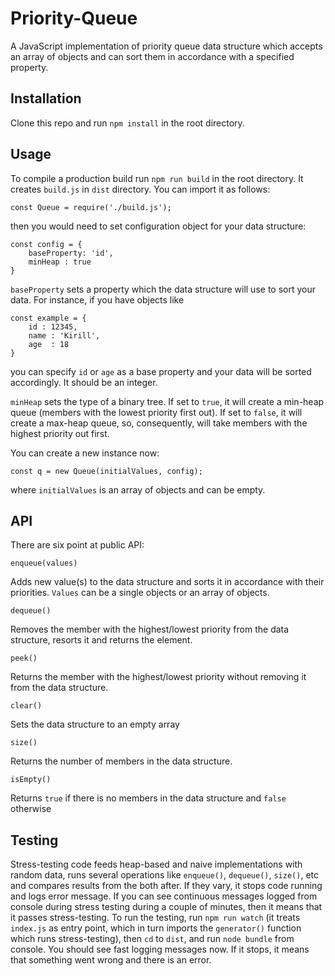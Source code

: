 # Priority-Queue
A JavaScript implementation of priority queue data structure which accepts an array of objects and can sort them in accordance with a specified property.


## Installation
Clone this repo and run `npm install` in the root directory.

## Usage
To compile a production build run `npm run build` in the root directory. It creates `build.js` in `dist` directory. You can import it as follows:

`const Queue = require('./build.js');`

then you would need to set configuration object for your data structure:

```
const config = {
    baseProperty: 'id',
    minHeap : true
}
```

`baseProperty` sets a property which the data structure will use to sort your data. For instance, if you have objects like

```
const example = {
    id : 12345,
    name : 'Kirill',
    age  : 18
}
```

you can specify `id` or `age` as a base property and your data will be sorted accordingly. It should be an integer.

`minHeap` sets the type of a binary tree. If set to `true`, it will create a min-heap queue (members with the lowest priority first out). If set to `false`, it will create
a max-heap queue, so, consequently, will take members with the highest priority out first.

You can create a new instance now:

```
const q = new Queue(initialValues, config);
```
where `initialValues` is an array of objects and can be empty.

## API
There are six point at public API:

```
enqueue(values)
```

Adds new value(s) to the data structure and sorts it in accordance with their priorities. `Values` can be a single objects or an array of objects.

```
dequeue()
```

Removes the member with the highest/lowest priority from the data structure, resorts it and returns the element.

```
peek()
```

Returns the member with the highest/lowest priority without removing it from the data structure.

```
clear()
```

Sets the data structure to an empty array

```
size()
```

Returns the number of members in the data structure.

```
isEmpty()
```

Returns `true` if there is no members in the data structure and `false` otherwise


## Testing
Stress-testing code feeds heap-based and naive implementations with random data, runs several operations like `enqueue()`, `dequeue()`, `size()`, etc and compares
results from the both after. If they vary, it stops code running and logs error message. If you can  see continuous messages logged from console
during stress testing during a couple of minutes, then it means that it passes stress-testing. To run the testing, run `npm run watch` (it treats `index.js`
as entry point, which in turn  imports the `generator()` function which runs stress-testing), then `cd` to `dist`, and run `node bundle` from console.
You should see fast logging messages now. If it stops, it means that something went wrong and there is an error.

